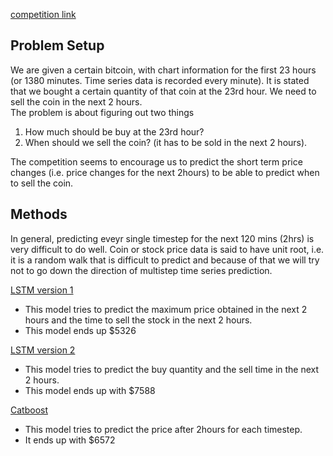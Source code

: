 [competition link](https://dacon.io/competitions/official/235709/data/) 


## Problem Setup 
We are given a certain bitcoin, with chart information for the first 23 hours (or 1380 minutes. Time series data is recorded every minute). 
It is stated that we bought a certain quantity of that coin at the 23rd hour. We need to sell the coin in the next 2 hours.  
The problem is about figuring out two things 
1. How much should be buy at the 23rd hour? 
2. When should we sell the coin? (it has to be sold in the next 2 hours).  

The competition seems to encourage us to predict the short term price changes (i.e. price changes for the next 2hours) to be able to predict when to sell the coin. 


## Methods  
In general, predicting eveyr single timestep for the next 120 mins (2hrs) is very difficult to do well. 
Coin or stock price data is said to have unit root, i.e. it is a random walk that is difficult to predict and because of that we will try not to go down the direction of multistep time series prediction.  

[LSTM version 1](https://github.com/puzzlecollector/bitTrader/blob/main/LSTM_time_price_forecast.ipynb) 
- This model tries to predict the maximum price obtained in the next 2 hours and the time to sell the stock in the next 2 hours. 
- This model ends up $5326 

[LSTM version 2](https://github.com/puzzlecollector/bitTrader/blob/main/LSTM_buy_quantity_sell_time.ipynb)
- This model tries to predict the buy quantity and the sell time in the next 2 hours. 
- This model ends up with $7588 

[Catboost](https://github.com/puzzlecollector/bitTrader/blob/main/Catboost%20test.ipynb) 
- This model tries to predict the price after 2hours for each timestep. 
- It ends up with $6572 



